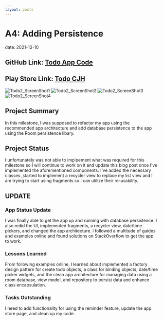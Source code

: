```yaml
---
layout: posts
---
```


# A4: Adding Persistence

date: 2021-13-10

## GitHub Link: [Todo App Code](https://github.com/tophbuddy/cs5520_cholzheu_projects/tree/main/CS5520/TodoApp)
## Play Store Link: [Todo CJH](https://play.google.com/store/apps/details?id=edu.neu.khoury.madsea.chrisholzheu)

![Todo2_ScreenShot1](https://github.com/tophbuddy/cs5520_cholzheu_projects/blob/main/CS5520/Project_Images/Todo_Project/todo_app_screenshot1.png?raw=true)
![Todo2_ScreenShot2](https://github.com/tophbuddy/cs5520_cholzheu_projects/blob/main/CS5520/Project_Images/Todo_Project/todo_app_screenshot2.png?raw=true)
![Todo2_ScreenShot3](https://github.com/tophbuddy/cs5520_cholzheu_projects/blob/main/CS5520/Project_Images/Todo_Project/todo_app_screenshot3.png?raw=true)
![Todo2_ScreenShot4](https://github.com/tophbuddy/cs5520_cholzheu_projects/blob/main/CS5520/Project_Images/Todo_Project/todo_app_screenshot4.png?raw=true)

## Project Summary

In this milestone, I was supposed to refactor my app using the recommended app architecture and add database persistence to the app using the Room persistence libary.

## Project Status

I unfortunately was not able to implpement what was required for this milestone so I will continue to work on it and update this blog post once I've implemented the aforementioned components.
I've added the necessary classes ,started to implement a recycler view to replace my list view and I am trying to start using fragments so I can utilize their re-usability.

## UPDATE

### App Status Update

I was finally able to get the app up and running with database persistence. I also redid the UI, implemented fragments, a recycler view, date/time pickers, and changed the app architecture. I followed a multitude of guides and examples online and found solutions on StackOverflow to get the app to work.

### Lessons Learned

From following examples online, I learned about implemented a factory design pattern for create todo objects, a class for binding objects, date/time picker widgets, and the clean app architecture for managing data using a room database, view model, and repository to persist data and enhance class encapsulation.

### Tasks Outstanding

I need to add functionality for using the reminder feature, update the app store page, and clean up my code.


